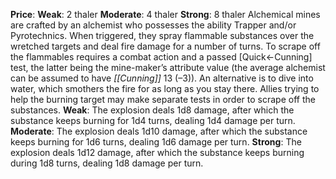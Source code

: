 **Price**:
	**Weak**: 2 thaler
	**Moderate**: 4 thaler
	**Strong**: 8 thaler
Alchemical mines are crafted by an alchemist who possesses the ability Trapper and/or Pyrotechnics. When triggered, they spray flammable substances over the wretched targets and deal fire damage for a number of turns. To scrape off the flammables requires a combat action and a passed [Quick←Cunning] test, the latter being the mine-maker’s attribute value (the average alchemist can be assumed to have *[[Cunning]]* 13 (–3)). An alternative is to dive into water, which smothers the fire for as long as you stay there. Allies trying to help the burning target may make separate tests in order to scrape off the substances.
**Weak**: The explosion deals 1d8 damage, after which the substance keeps burning for 1d4 turns, dealing 1d4 damage per turn.
**Moderate**: The explosion deals 1d10 damage, after which the substance keeps burning for 1d6 turns, dealing 1d6 damage per turn.
**Strong**: The explosion deals 1d12 damage, after which the substance keeps burning during 1d8 turns, dealing 1d8 damage per turn.